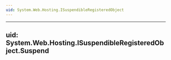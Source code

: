 ```yaml
---
uid: System.Web.Hosting.ISuspendibleRegisteredObject
---
```


---
uid: System.Web.Hosting.ISuspendibleRegisteredObject.Suspend
---
